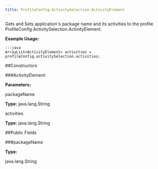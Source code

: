 ```yaml
---
title: ProfileConfig.ActivitySelection.ActivityElement
---
```


Gets and Sets application's package name and its activities to the profile  ProfileConfig.ActivitySelection.ActivityElement.
 
 

**Example Usage:**
	
	:::java	
	ArrayList<ActivityElement> activities = profileConfig.activitySelection.activities;


##Constructors

###ActivityElement



**Parameters:**

packageName



**Type:** java.lang.String

activities



**Type:** java.lang.String

##Public Fields

###packageName



**Type:**

java.lang.String



